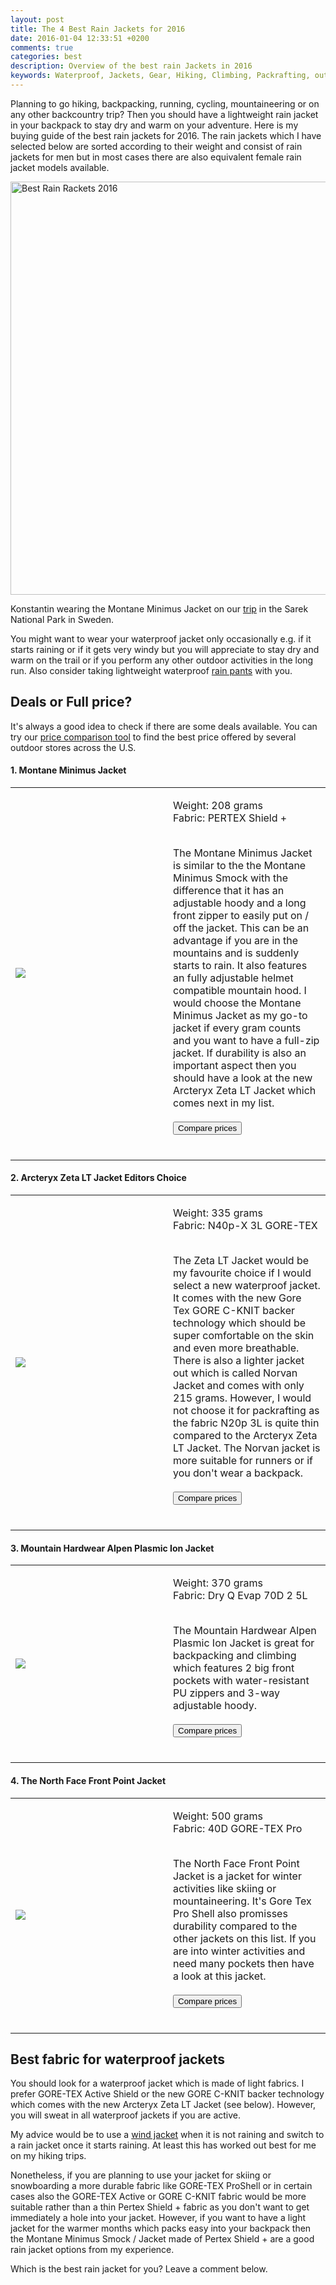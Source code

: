 ```yaml
---
layout: post
title: The 4 Best Rain Jackets for 2016
date: 2016-01-04 12:33:51 +0200
comments: true
categories: best
description: Overview of the best rain Jackets in 2016
keywords: Waterproof, Jackets, Gear, Hiking, Climbing, Packrafting, outdoors
--- 
```

Planning to go hiking, backpacking, running, cycling, mountaineering or on any other backcountry trip? Then you should have a lightweight rain jacket in your backpack to stay dry and warm on your adventure. Here is my buying guide of the best rain jackets for 2016. The rain jackets which I have selected below are sorted according to their weight and consist of rain jackets for men but in most cases there are also equivalent female rain jacket models available.

<a href="https://www.flickr.com/photos/90204224@N07/9606341414" title="Best Rain Jackets 2016"><img src="https://c2.staticflickr.com/4/3715/9606341414_1446e73767_o.jpg" width="992" height="661" alt="Best Rain Rackets 2016"></a>

Konstantin wearing the Montane Minimus Jacket on our [trip][1] in the Sarek National Park in Sweden.

<!--more-->

You might want to wear your waterproof jacket only occasionally e.g. if it starts raining or if it gets very windy but you will appreciate to stay dry and warm on the trail or if you perform any other outdoor activities in the long run.  Also consider taking lightweight waterproof [rain pants][2] with you.

## Deals or Full price?
It's always a good idea to check if there are some deals available. You can try our [price comparison tool][3] to find the best price offered by several outdoor stores across the U.S.

<div class="alert alert-success"><h4>1. Montane Minimus Jacket </h4></div>
<div class="table-responsive">
<table><tr><td width="50%">
<a rel="nofollow" href="http://www.amazon.com/gp/product/B004SPCZW4/ref=as_li_tl?ie=UTF8&camp=1789&creative=9325&creativeASIN=B004SPCZW4&linkCode=as2&tag=hikeve-20&linkId=XQWBWNDOOIDSRSSU"><img border="0" src="http://ws-na.amazon-adsystem.com/widgets/q?_encoding=UTF8&ASIN=B004SPCZW4&Format=_SL250_&ID=AsinImage&MarketPlace=US&ServiceVersion=20070822&WS=1&tag=hikeve-20" ></a><img src="http://ir-na.amazon-adsystem.com/e/ir?t=hikeve-20&l=as2&o=1&a=B004SPCZW4" width="1" height="1" border="0" alt="" style="border:none !important; margin:0px !important;" /></td><td>

Weight: 208 grams <br>
Fabric:  PERTEX Shield +<br><br>

The Montane Minimus Jacket is similar to the the Montane Minimus Smock with the difference that it has an adjustable hoody and a long front zipper to easily put on / off the jacket. This can be an advantage if you are in the mountains and is suddenly starts to rain. It also features an fully adjustable helmet compatible mountain hood. I would choose the Montane Minimus Jacket as my go-to jacket if every gram counts and you want to have a full-zip jacket. If durability is also an important aspect then you should have a look at the new Arcteryx Zeta LT Jacket which comes next in my list.
<br><br>
<a href="http://www.hikeventures.com/deals/#montane+minimus+jacket"><button class="btn btn-danger">Compare prices</button></a><br><br>
</td></tr></table></div>

<div class="alert alert-success"><h4>2. Arcteryx Zeta LT Jacket <span class="label label-danger">Editors Choice</span></h4></div>
<div class="table-responsive">
<table><tr><td width="50%">
<a rel="nofollow" href="http://www.amazon.com/gp/product/B00Q837B50/ref=as_li_tl?ie=UTF8&camp=1789&creative=9325&creativeASIN=B00Q837B50&linkCode=as2&tag=hikeve-20&linkId=Z43W3DTANP74O3MC"><img border="0" src="http://ws-na.amazon-adsystem.com/widgets/q?_encoding=UTF8&ASIN=B00Q837B50&Format=_SL250_&ID=AsinImage&MarketPlace=US&ServiceVersion=20070822&WS=1&tag=hikeve-20" ></a><img src="http://ir-na.amazon-adsystem.com/e/ir?t=hikeve-20&l=as2&o=1&a=B00Q837B50" width="1" height="1" border="0" alt="" style="border:none !important; margin:0px !important;" />
</td><td>

Weight: 335 grams<br>
Fabric: N40p-X 3L GORE-TEX<br><br>

The Zeta LT Jacket would be my favourite choice if I would select a new waterproof jacket. It comes with the new Gore Tex GORE C-KNIT backer technology which should be super comfortable on the skin and even more breathable. There is also a lighter jacket out which is called Norvan Jacket and comes with only 215 grams. However, I would not choose it for packrafting as the fabric N20p 3L is quite thin compared to the Arcteryx Zeta LT Jacket. The Norvan jacket is more suitable for runners or if you don't wear a backpack.
<br><br>
<a href="http://www.hikeventures.com/deals/#Arcteryx+zeta"><button class="btn btn-danger">Compare prices</button></a><br><br>
</td></tr></table></div>

<div class="alert alert-success"><h4>3. Mountain Hardwear Alpen Plasmic Ion Jacket</h4></div>
<div class="table-responsive">
<table><tr><td width="50%">
<a rel="nofollow" href="http://www.amazon.com/gp/product/B00Q1VAO2Q/ref=as_li_tl?ie=UTF8&camp=1789&creative=9325&creativeASIN=B00Q1VAO2Q&linkCode=as2&tag=hikeve-20&linkId=CM4HJ5KQQFGYA5KI"><img border="0" src="http://ws-na.amazon-adsystem.com/widgets/q?_encoding=UTF8&ASIN=B00Q1VAO2Q&Format=_SL250_&ID=AsinImage&MarketPlace=US&ServiceVersion=20070822&WS=1&tag=hikeve-20" ></a><img src="http://ir-na.amazon-adsystem.com/e/ir?t=hikeve-20&l=as2&o=1&a=B00Q1VAO2Q" width="1" height="1" border="0" alt="" style="border:none !important; margin:0px !important;" /></td><td>

Weight: 370 grams<br>
Fabric: Dry Q Evap 70D 2 5L<br><br>

The Mountain Hardwear Alpen Plasmic Ion Jacket is great for backpacking and climbing which features 2 big front pockets with water-resistant PU zippers and 3-way adjustable hoody.
<br><br>
<a href="http://www.hikeventures.com/deals/#alpen+plasmic+ion+jacket"><button class="btn btn-danger">Compare prices</button></a><br><br>
</td></tr></table></div>

<div class="alert alert-success"><h4>4. The North Face Front Point Jacket</h4></div>
<div class="table-responsive">
<table><tr><td width="50%">
<a rel="nofollow" href="http://www.amazon.com/gp/product/B00PJ5IMGK/ref=as_li_tl?ie=UTF8&camp=1789&creative=9325&creativeASIN=B00PJ5IMGK&linkCode=as2&tag=hikeve-20&linkId=2UHGRWCJNT7FATT3"><img border="0" src="http://ws-na.amazon-adsystem.com/widgets/q?_encoding=UTF8&ASIN=B00PJ5IMGK&Format=_SL250_&ID=AsinImage&MarketPlace=US&ServiceVersion=20070822&WS=1&tag=hikeve-20" ></a><img src="http://ir-na.amazon-adsystem.com/e/ir?t=hikeve-20&l=as2&o=1&a=B00PJ5IMGK" width="1" height="1" border="0" alt="" style="border:none !important; margin:0px !important;" />
</td><td>

Weight: 500 grams<br>
Fabric: 40D GORE-TEX Pro<br><br>

The North Face Front Point Jacket is a jacket for winter activities like skiing or mountaineering. It's Gore Tex Pro Shell also promisses durability compared to the other jackets on this list. If you are into winter activities and need many pockets then have a look at this jacket.
<br><br>
<a href="http://www.hikeventures.com/deals/#front+point+jacket"><button class="btn btn-danger">Compare prices</button></a><br><br>
</td></tr></table></div>

## Best fabric for waterproof jackets
You should look for a waterproof jacket which is made of light fabrics. I prefer GORE-TEX Active Shield or the new GORE C-KNIT backer technology which comes with the new Arcteryx Zeta LT Jacket (see below). However, you will sweat in all waterproof jackets if you are active.

My advice would be to use a [wind jacket][4] when it is not raining and switch to a rain jacket once it starts raining. At least this has worked out best for me on my hiking trips. 

Nonetheless, if you are planning to use your jacket for skiing or snowboarding a more durable fabric like GORE-TEX ProShell or in certain cases also the GORE-TEX Active or GORE C-KNIT fabric would be more suitable rather than a thin Pertex Shield + fabric as you don't want to get immediately a hole into your jacket. However, if you want to have a light jacket for the warmer months which packs easy into your backpack then the Montane Minimus Smock / Jacket made of Pertex Shield + are a good rain jacket options from my experience.

Which is the best rain jacket for you? Leave a comment below.

[1]:	http://hikeventures.com/hiking-and-packrafting-in-sarek-day-1/
[2]:	http://www.hikeventures.com/best-rain-pants/
[3]:	http://www.hikeventures.com/deals/
[4]:	http://www.hikeventures.com/best-windjackets/